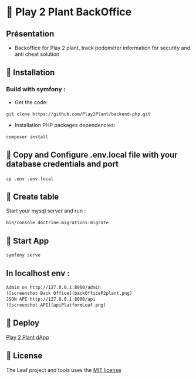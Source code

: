 # 🍃 Play 2 Plant BackOffice

## Présentation
* Backoffice for Play 2 plant, track pedometer information for security and anti cheat solution

## 🔧 Installation

### Build with symfony :

* Get the code:

`git clone https://github.com/Play2Plant/backend-php.git`

* Installation PHP packages dependencies:

`composer install`

## 🔧 Copy and Configure .env.local file with your database credentials and port

`cp .env .env.local`

## 🔧 Create table
Start your mysql server and run :    

`bin/console doctrine:migrations:migrate`

## 🚀 Start App
```
symfony serve
```

## In localhost env :
    Admin on http://127.0.0.1:8000/admin    
    ![screenshot Back Office](backOfficeP2plant.png)
    JSON API http://127.0.0.1:8000/api    
    ![screenshot API](apiPlatformLeaf.png)
## 📜 Deploy

[Play 2 Plant dApp](https://play2plant.github.io/p2p-dApp/)

## 

## 📝 License

The Leaf project and tools uses the [MIT license](https://github.com/Play2Plant/leaf-website/blob/main/LICENSE)

